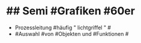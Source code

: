 # ## Semi #Grafiken #60er 

 - Prozessleitung #häufig " lichtgriffel " #
 - #Auswahl #von #Objekten und #Funktionen #
